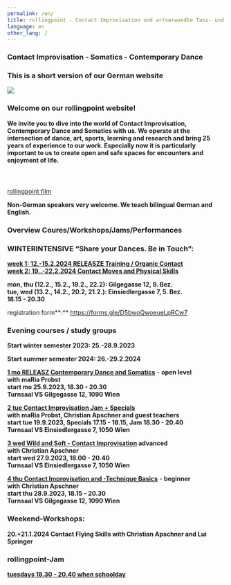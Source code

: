 ```yaml
---
permalink: /en/
title: rollingpoint - Contact Improvisation und artverwandte Tanz- und Bewegungsformen
language: en
other_lang: /
---
```

### Contact Improvisation - Somatics - Contemporary Dance

### **This is a short version of our German website**

![](/assets/uploads/dsc_1901_klein.jpg)

### Welcome on our rollingpoint website!

**We invite you to dive into the world of Contact Improvisation, Contemporary Dance and Somatics with us. We operate at the intersection of dance, art, sports, learning and research and bring 25 years of experience to our work. Especially now it is particularly important to us to create open and safe spaces for encounters and enjoyment of life.**

#### &nbsp;

<div class="imglink"><a target="_blank" href="https://www.youtube.com/embed/kp3DqzN1Ldo"><img src="/assets/uploads/video_vorschau_rollingpoint.png" alt="" /><div>rollingpoint film</div></a></div>

**Non-German speakers very welcome. We teach bilingual German and English.**

### Overview Coures/Workshops/Jams/Performances

### **WINTERINTENSIVE “Share your Dances. Be in Touch”:**

[**week 1: 12.-15.2.2024 RELEASZE Training / Organic Contact**\
**week 2: 19..-22.2.2024 Contact Moves and Physical Skills**](https://rollingpoint.at/winterintensive)

**mon, thu (12.2., 15.2., 19.2., 22.2):  Gilgegasse 12, 9. Bez.**\
**tue, wed (13.2., 14.2., 20.2, 21.2.): Einsiedlergasse 7, 5. Bez.**\
**18.15 - 20.30**

registration form**:** <https://forms.gle/D5bwoQwoeueLpRCw7>

### Evening courses / study groups

**Start winter semester 2023: 25.-28.9.2023**

**Start summer semester 2024: 26.-29.2.2024**

**[1 mo RELEASZ Contemporary Dance and Somatics](/en/kurse#mo)** - **open level**\
**with maRia Probst**  \
**start mo 25.9.2023, 18.30 - 20.30**\
**Turnsaal VS Gilgegasse 12, 1090 Wien**

**[2 tue Contact Improvisation Jam + Specials](/en/kurse#di)**\
**with maRia Probst, Christian Apschner and guest teachers**\
**start tue 19.9.2023, Specials 17.15 - 18.15, Jam 18.30 - 20.40**\
**Turnsaal VS Einsiedlergasse 7, 1050 Wien**

**[3 wed Wild and Soft - Contact Improvisation](/en/kurse#mi) advanced**\
**with Christian Apschner**\
**start wed  27.9.2023, 18.00 - 20.40**\
**Turnsaal VS Einsiedlergasse 7, 1050 Wien**

**[4 thu Contact Improvisation and -Technique Basics](/en/kurse#do)** - **beginner**\
**with  Christian Apschner**\
**start thu 28.9.2023, 18.15 – 20.30**\
**Turnsaal VS Gilgegasse 12, 1090 Wien**

### Weekend-Workshops:

**20.+21.1.2024 Contact Flying Skills with Christian Apschner and Lui Springer**

### **rollingpoint-Jam**

**[tuesdays 18.30 - 20.40 when schoolday](https://rollingpoint.at/en/jams)**

&nbsp;